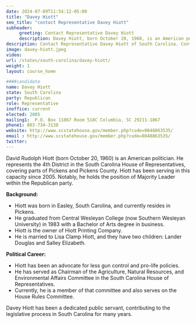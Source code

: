 ```yaml
---
date: 2024-07-09T11:54:12-05:00
title: "Davey Hiott"
seo_title: "contact Representative Davey Hiott"
subheader:
     greeting: Contact Representative Davey Hiott
     description: Davey Hiott, born October 20, 1960, is an American politician with the Republican Party. He has been serving as a member of the South Carolina House of Representatives for District 4 since he assumed office in 2004.
description: Contact Representative Davey Hiott of South Carolina. Contact information for Davey Hiott includes email address, phone number, and mailing address.
image: davey-hiott.jpeg
video:
url: /states/south-carolina/davey-hiott/
weight: 1
layout: course_home

####candidate
name: Davey Hiott
state: South Carolina
party: Republican
role: Representative
inoffice: current
elected: 2005
mailing1:  P.O. Box 11867 Room 518C Columbia, SC 29211-1867
phone1: 803-734-3138
website: http://www.scstatehouse.gov/member.php?code=0848863535/
email : http://www.scstatehouse.gov/member.php?code=0848863535/
twitter: 
---
```

David Rudolph Hiott (born October 20, 1960) is an American politician. He represents the 4th District in the South Carolina House of Representatives, covering parts of Pickens and Pickens County. Hiott has been serving in this capacity since 2005. Notably, he holds the position of Majority Leader within the Republican party.

**Background:**
- Hiott was born in Easley, South Carolina, and currently resides in Pickens.
- He graduated from Central Wesleyan College (now Southern Wesleyan University) in 1983 with a Bachelor of Arts degree in business.
- Hiott is the owner of Hiott Printing Company.
- He is married to Lisa Clamp Hiott, and they have two children: Lander Douglas and Salley Elizabeth.

**Political Career:**
- Hiott has been an advocate for less gun control and pro-life policies.
- He has served as Chairman of the Agriculture, Natural Resources, and Environmental Affairs Committee in the South Carolina House of Representatives.
- Currently, he is a member of that committee and also serves on the House Rules Committee.

Davey Hiott has been a dedicated public servant, contributing to the legislative process in South Carolina for many years.
